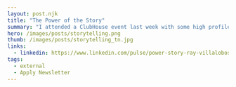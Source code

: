```yaml
---
layout: post.njk
title: "The Power of the Story"
summary: "I attended a ClubHouse event last week with some high profile Engineering Hiring Managers on the topic of getting a job in Technology. I had a chance to ask them a question: Tell me about an instance when someone really impressed you during an interview. I didn't expect the reply, but I should have."
hero: /images/posts/storytelling.png
thumb: /images/posts/storytelling_tn.jpg
links:
  - linkedin: https://www.linkedin.com/pulse/power-story-ray-villalobos/
tags:
  - external
  - Apply Newsletter
---
```

